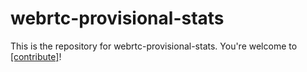 # webrtc-provisional-stats

This is the repository for webrtc-provisional-stats. You're welcome to
[[contribute]](CONTRIBUTING.md)!
